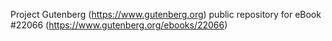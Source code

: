 Project Gutenberg (https://www.gutenberg.org) public repository for eBook #22066 (https://www.gutenberg.org/ebooks/22066)
